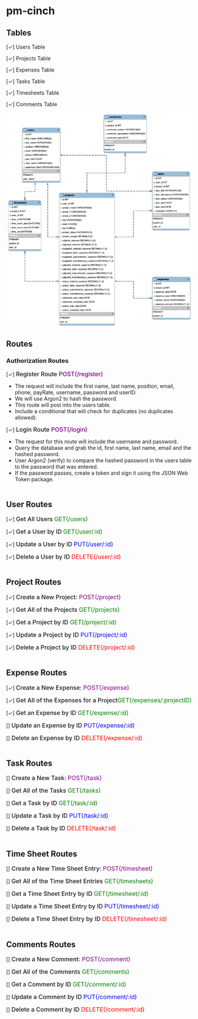 # pm-cinch

## Tables

[✓] Users Table

[✓] Projects Table

[✓] Expenses Table

[✓] Tasks Table

[✓] Timesheets Table

[✓] Comments Table

![erd diagram](https://raw.githubusercontent.com/Slyssy/pm-cinch/main/public/ERD.png)

## Routes

### Authorization Routes

[✓] <Register style="font-weight: 500;font-size: 16px">Register Route <span style="color:purple; font-size: 16px">POST(/register)</span>

- The request will include the first name, last name, position, email, phone,
  payRate, username, password and userID.
- We will use Argon2 to hash the password.
- This route will post into the users table.
- Include a conditional that will check for duplicates (no duplicates allowed).

[✓] <span style="font-weight: 500;font-size: 16px">Login Route <span style="color:purple; font-size: 16px">POST(/login)</span>

- The request for this route will include the username and password.
- Query the database and grab the id, first name, last name, email and the
  hashed password.
- User Argon2 (verify) to compare the hashed password in the users table to
  the password that was entered.
- If the password passes, create a token and sign it using the JSON Web Token
  package.
  <br>
  <br>

## User Routes

[✓] <span style="font-weight: 500;font-size: 16px">Get All Users</span> <span style="color:green; font-size: 16px">GET(/users)</span>

[✓] <span style="font-weight: 500;font-size: 16px">Get a User by ID</span> <span style="color:green; font-size: 16px">GET(/user/:id)</span>

[✓] <span style="font-weight: 500;font-size: 16px">Update a User by ID</span> <span style="color:blue; font-size: 16px">PUT(/user/:id)

[✓] <span style="font-weight: 500;font-size: 16px">Delete a User by ID</span> <span style="color:red; font-size: 16px">DELETE(/user/:id)</span>
<br>
<br>

## Project Routes

[✓] <span style="font-weight: 500;font-size: 16px">Create a New Project: </span><span style="color:purple; font-size: 16px">POST(/project)</span>

[✓] <span style="font-weight: 500;font-size: 16px">Get All of the Projects </span><span style="color:green; font-size: 16px">GET(/projects)</span>

[✓] <span style="font-weight: 500;font-size: 16px">Get a Project by ID </span><span style="color:green; font-size: 16px">GET(/project/:id)</span>

[✓] <span style="font-weight: 500;font-size: 16px">Update a Project by ID </span><span style="color:blue; font-size: 16px">PUT(/project/:id)</span>

[✓] <span style="font-weight: 500;font-size: 16px">Delete a Project by ID </span><span style="color:red; font-size: 16px">DELETE(/project/:id)</span>
<br>
<br>

## Expense Routes

[✓] <span style="font-weight: 500;font-size: 16px">Create a New Expense: </span><span style="color:purple; font-size: 16px">POST(/expense)</span>

[✓] <span style="font-weight: 500;font-size: 16px">Get All of the Expenses for a
Project</span><span style="color:green; font-size: 16px">GET(/expenses/:projectID)</span>

[✓] <span style="font-weight: 500;font-size: 16px">Get an Expense by ID </span><span style="color:green; font-size: 16px">GET(/expense/:id)</span>

[] <span style="font-weight: 500;font-size: 16px">Update an Expense by ID </span><span style="color:blue; font-size: 16px">PUT(/expense/:id)</span>

[] <span style="font-weight: 500;font-size: 16px">Delete an Expense by ID
</span><span style="color:red; font-size: 16px">DELETE(/expense/:id)</span>
<br>
<br>

## Task Routes

[] <span style="font-weight: 500;font-size: 16px">Create a New Task: </span><span style="color:purple; font-size: 16px">POST(/task)</span>

[] <span style="font-weight: 500;font-size: 16px">Get All of the Tasks </span><span style="color:green; font-size: 16px">GET(/tasks)</span>

[] <span style="font-weight: 500;font-size: 16px">Get a Task by ID </span><span style="color:green; font-size: 16px">GET(/task/:id)</span>

[] <span style="font-weight: 500;font-size: 16px">Update a Task by ID </span><span style="color:blue; font-size: 16px">PUT(/task/:id)</span>

[] <span style="font-weight: 500;font-size: 16px">Delete a Task by ID </span><span style="color:red; font-size: 16px">DELETE(/task/:id)</span>
<br>
<br>

## Time Sheet Routes

[] <span style="font-weight: 500;font-size: 16px">Create a New Time Sheet Entry: </span><span style="color:purple; font-size: 16px">POST(/timesheet)</span>

[] <span style="font-weight: 500;font-size: 16px">Get All of the Time Sheet Entries </span><span style="color:green; font-size: 16px">GET(/timesheets)</span>

[] <span style="font-weight: 500;font-size: 16px">Get a Time Sheet Entry by ID </span><span style="color:green; font-size: 16px">GET(/timesheet/:id)</span>

[] <span style="font-weight: 500;font-size: 16px">Update a Time Sheet Entry by ID </span><span style="color:blue; font-size: 16px">PUT(/timesheet/:id)</span>

[] <span style="font-weight: 500;font-size: 16px">Delete a Time Sheet Entry by ID </span><span style="color:red; font-size: 16px">DELETE(/timesheet/:id)</span>
<br>
<br>

## Comments Routes

[] <span style="font-weight: 500;font-size: 16px">Create a New Comment: </span><span style="color:purple; font-size: 16px">POST(/comment)</span>

[] <span style="font-weight: 500;font-size: 16px">Get All of the Comments </span><span style="color:green; font-size: 16px">GET(/comments)</span>

[] <span style="font-weight: 500;font-size: 16px">Get a Comment by ID </span><span style="color:green; font-size: 16px">GET(/comment/:id)</span>

[] <span style="font-weight: 500;font-size: 16px">Update a Comment by ID </span><span style="color:blue; font-size: 16px">PUT(/comment/:id)</span>

[] <span style="font-weight: 500;font-size: 16px">Delete a Comment by ID </span><span style="color:red; font-size: 16px">DELETE(/comment/:id)</span>
<br>
<br>
